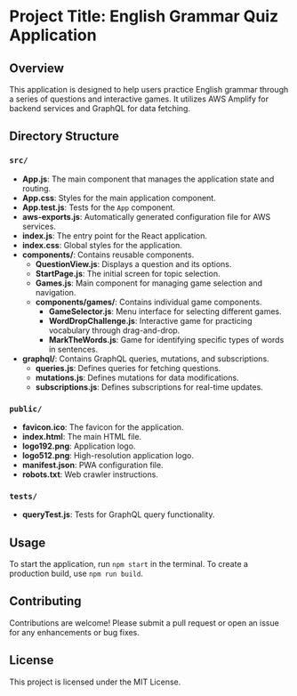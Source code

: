 # Project Title: English Grammar Quiz Application

## Overview
This application is designed to help users practice English grammar through a series of questions and interactive games. It utilizes AWS Amplify for backend services and GraphQL for data fetching.

## Directory Structure

### `src/`
- **App.js**: The main component that manages the application state and routing.
- **App.css**: Styles for the main application component.
- **App.test.js**: Tests for the `App` component.
- **aws-exports.js**: Automatically generated configuration file for AWS services.
- **index.js**: The entry point for the React application.
- **index.css**: Global styles for the application.
- **components/**: Contains reusable components.
  - **QuestionView.js**: Displays a question and its options.
  - **StartPage.js**: The initial screen for topic selection.
  - **Games.js**: Main component for managing game selection and navigation.
  - **components/games/**: Contains individual game components.
    - **GameSelector.js**: Menu interface for selecting different games.
    - **WordDropChallenge.js**: Interactive game for practicing vocabulary through drag-and-drop.
    - **MarkTheWords.js**: Game for identifying specific types of words in sentences.
- **graphql/**: Contains GraphQL queries, mutations, and subscriptions.
  - **queries.js**: Defines queries for fetching questions.
  - **mutations.js**: Defines mutations for data modifications.
  - **subscriptions.js**: Defines subscriptions for real-time updates.

### `public/`
- **favicon.ico**: The favicon for the application.
- **index.html**: The main HTML file.
- **logo192.png**: Application logo.
- **logo512.png**: High-resolution application logo.
- **manifest.json**: PWA configuration file.
- **robots.txt**: Web crawler instructions.

### `tests/`
- **queryTest.js**: Tests for GraphQL query functionality.

## Usage
To start the application, run `npm start` in the terminal. To create a production build, use `npm run build`.

## Contributing
Contributions are welcome! Please submit a pull request or open an issue for any enhancements or bug fixes.

## License
This project is licensed under the MIT License.
